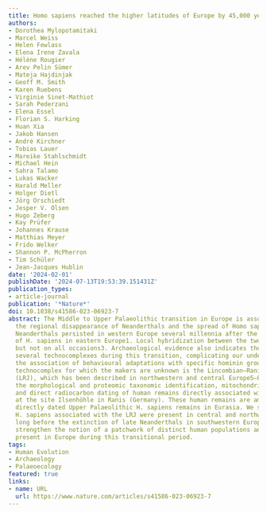 ```yaml
---
title: Homo sapiens reached the higher latitudes of Europe by 45,000 years ago
authors:
- Dorothea Mylopotamitaki
- Marcel Weiss
- Helen Fewlass
- Elena Irene Zavala
- Hélène Rougier
- Arev Pelin Sümer
- Mateja Hajdinjak
- Geoff M. Smith
- Karen Ruebens
- Virginie Sinet-Mathiot
- Sarah Pederzani
- Elena Essel
- Florian S. Harking
- Huan Xia
- Jakob Hansen
- André Kirchner
- Tobias Lauer
- Mareike Stahlschmidt
- Michael Hein
- Sahra Talamo
- Lukas Wacker
- Harald Meller
- Holger Dietl
- Jörg Orschiedt
- Jesper V. Olsen
- Hugo Zeberg
- Kay Prüfer
- Johannes Krause
- Matthias Meyer
- Frido Welker
- Shannon P. McPherron
- Tim Schüler
- Jean-Jacques Hublin
date: '2024-02-01'
publishDate: '2024-07-13T19:53:39.151431Z'
publication_types:
- article-journal
publication: '*Nature*'
doi: 10.1038/s41586-023-06923-7
abstract: The Middle to Upper Palaeolithic transition in Europe is associated with
  the regional disappearance of Neanderthals and the spread of Homo sapiens. Late
  Neanderthals persisted in western Europe several millennia after the occurrence
  of H. sapiens in eastern Europe1. Local hybridization between the two groups occurred2,
  but not on all occasions3. Archaeological evidence also indicates the presence of
  several technocomplexes during this transition, complicating our understanding and
  the association of behavioural adaptations with specific hominin groups4. One such
  technocomplex for which the makers are unknown is the Lincombian–Ranisian–Jerzmanowician
  (LRJ), which has been described in northwestern and central Europe5–8. Here we present
  the morphological and proteomic taxonomic identification, mitochondrial DNA analysis
  and direct radiocarbon dating of human remains directly associated with an LRJ assemblage
  at the site Ilsenhöhle in Ranis (Germany). These human remains are among the earliest
  directly dated Upper Palaeolithic H. sapiens remains in Eurasia. We show that early
  H. sapiens associated with the LRJ were present in central and northwestern Europe
  long before the extinction of late Neanderthals in southwestern Europe. Our results
  strengthen the notion of a patchwork of distinct human populations and technocomplexes
  present in Europe during this transitional period.
tags:
- Human Evolution
- Archaeology
- Palaeoecology
featured: true
links:
- name: URL
  url: https://www.nature.com/articles/s41586-023-06923-7
---
```


